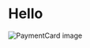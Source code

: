 # Hello


![PaymentCard image](https://github.com/peace-stack/PaymentCard/blob/master/Payment%20card%20screenshot.png) 